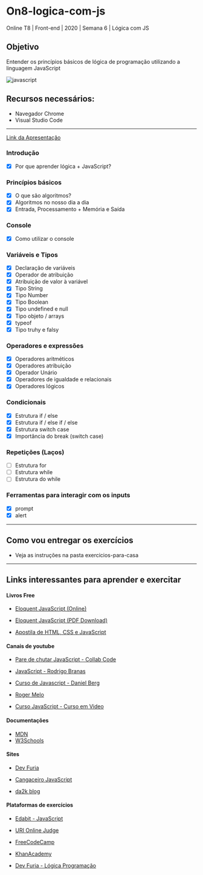 # On8-logica-com-js

Online T8 | Front-end | 2020 | Semana 6 | Lógica com JS

## Objetivo
Entender os princípios básicos de lógica de programação utilizando a linguagem JavaScript

![javascript](imagens/javascript.gif)

## Recursos necessários:
- Navegador Chrome
- Visual Studio Code
---
[Link da Apresentação](https://docs.google.com/presentation/d/1zMDWBbotO1zADMIphkAzRB8fON_qF5HRajfTwrDUn4A/edit?usp=sharing)

### Introdução  
- [x] Por que aprender lógica + JavaScript?
  
### Princípios básicos
- [x] O que são algoritmos?
- [x] Algoritmos no nosso dia a dia
- [x] Entrada, Processamento + Memória e Saída
  
### Console
- [x] Como utilizar o console

### Variáveis e Tipos
- [x] Declaração de variáveis
- [x] Operador de atribuição
- [x] Atribuição de valor à variável
- [x] Tipo String
- [x] Tipo Number
- [x] Tipo Boolean
- [x] Tipo undefined e null
- [x] Tipo objeto / arrays 
- [x] typeof
- [x] Tipo truhy e falsy 

### Operadores e expressões
- [x] Operadores aritméticos 
- [x] Operadores atribuição
- [x] Operador Unário
- [x] Operadores de igualdade e relacionais
- [x] Operadores lógicos 

### Condicionais 
- [x] Estrutura if / else
- [x] Estrutura if / else if / else
- [x] Estrutura switch case
- [x] Importância do break (switch case)

### Repetições (Laços)
- [ ] Estrutura for
- [ ] Estrutura while
- [ ] Estrutura do while

### Ferramentas para interagir com os inputs
- [x] prompt
- [x] alert
---

## Como vou entregar os exercícios
- Veja as instruções na pasta exercicios-para-casa

---
## Links interessantes para aprender e exercitar

#### Livros Free

- [Eloquent JavaScript (Online) ](https://braziljs.github.io/eloquente-javascript/)

- [Eloquent JavaScript (PDF Download)](https://github.com/braziljs/eloquente-javascript/blob/master/pdf/livro.pdf)

- [Apostila de HTML, CSS e JavaScript](https://www.caelum.com.br/apostila/apostila-html-css-javascript.pdf)


#### Canais de youtube

- [Pare de chutar JavaScript - Collab Code](https://www.youtube.com/watch?v=RrwkYVHxotk&-list=PLirko8T4cEmyQagmRU6f9HCMTpL6Qk2I8)

- [JavaScript -  Rodrigo Branas](https://www.youtube.com/watch?v=093dIOCNeIc&list=PLQCmSnNFVYnT1-oeDOSBnt164802rkegc)

- [Curso de Javascript - Daniel Berg](https://www.youtube.com/watch?v=pL9nX6Ac2Lc&list=PLbV6TI03ZWYVP6EByYoUxZJeZaqitHi9r)

- [Roger Melo](https://www.youtube.com/channel/UCmjDevp9Y8r-qi-xueD3Izg)

- [Curso JavaScript - Curso em Video](https://www.cursoemvideo.com/course/javascript/)

#### Documentações

- [MDN](https://developer.mozilla.org/pt-BR/docs/Web/JavaScript)
- [W3Schools](https://www.w3schools.com/js/default.asp)

#### Sites 

- [Dev Furia ](http://devfuria.com.br/javascript/)

- [Cangaceiro JavaScript](http://cangaceirojavascript.com.br/)

- [da2k blog](https://blog.da2k.com.br/categories/javascript/)

#### Plataformas de exercícios

- [Edabit - JavaScript](https://edabit.com/challenges/javascript)

- [URI Online Judge](https://www.urionlinejudge.com.br/judge/pt/login?redirect=%2Fpt)

- [FreeCodeCamp](https://www.freecodecamp.org/ )

- [KhanAcademy](https://www.khanacademy.org/computing/computer-programming)

- [Dev Furia - Lógica Programação](http://devfuria.com.br/logica-de-programacao/)


    